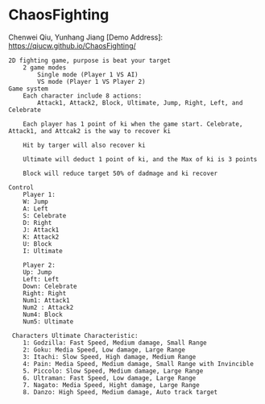 # ChaosFighting
 Chenwei Qiu, Yunhang Jiang
    [Demo Address]: https://qiucw.github.io/ChaosFighting/
                
    2D fighting game, purpose is beat your target
        2 game modes
            Single mode (Player 1 VS AI)
            VS mode (Player 1 VS Player 2)
    Game system
        Each character include 8 actions:
            Attack1, Attack2, Block, Ultimate, Jump, Right, Left, and Celebrate
            
        Each player has 1 point of ki when the game start. Celebrate, Attack1, and Attcak2 is the way to recover ki
        
        Hit by targer will also recover ki
        
        Ultimate will deduct 1 point of ki, and the Max of ki is 3 points
        
        Block will reduce target 50% of dadmage and ki recover
        
    Control
        Player 1:
        W: Jump
        A: Left
        S: Celebrate
        D: Right
        J: Attack1
        K: Attack2
        U: Block
        I: Ultimate
        
        Player 2:
        Up: Jump
        Left: Left
        Down: Celebrate
        Right: Right
        Num1: Attack1
        Num2 : Attack2
        Num4: Block
        Num5: Ultimate
     
     Characters Ultimate Characteristic:
        1: Godzilla: Fast Speed, Medium damage, Small Range
        2: Goku: Media Speed, Low damage, Large Range
        3: Itachi: Slow Speed, High damage, Medium Range
        4: Pain: Media Speed, Medium damage, Small Range with Invincible
        5. Piccolo: Slow Speed, Medium damage, Large Range
        6. Ultraman: Fast Speed, Low damage, Large Range
        7. Nagato: Media Speed, Hight damage, Large Range
        8. Danzo: High Speed, Medium damage, Auto track target
